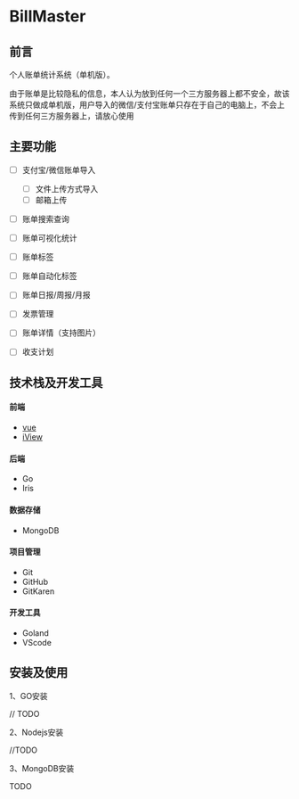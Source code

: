 # BillMaster


## 前言

个人账单统计系统（单机版）。

由于账单是比较隐私的信息，本人认为放到任何一个三方服务器上都不安全，故该系统只做成单机版，用户导入的微信/支付宝账单只存在于自己的电脑上，不会上传到任何三方服务器上，请放心使用



## 主要功能

- [ ] 支付宝/微信账单导入
  - [ ] 文件上传方式导入
  - [ ] 邮箱上传
- [ ] 账单搜索查询
- [ ] 账单可视化统计
- [ ] 账单标签
- [ ] 账单自动化标签
- [ ] 账单日报/周报/月报
- [ ] 发票管理
- [ ] 账单详情（支持图片）
- [ ] 收支计划



## 技术栈及开发工具

#### 前端

- [vue](https://github.com/vuejs/vue)
- [iView](https://github.com/iview/iview)

#### 后端

- Go
- Iris

#### 数据存储

- MongoDB

#### 项目管理

- Git
- GitHub
- GitKaren

#### 开发工具

- Goland
- VScode

## 安装及使用

1、GO安装

// TODO



2、Nodejs安装

//TODO



3、MongoDB安装

TODO